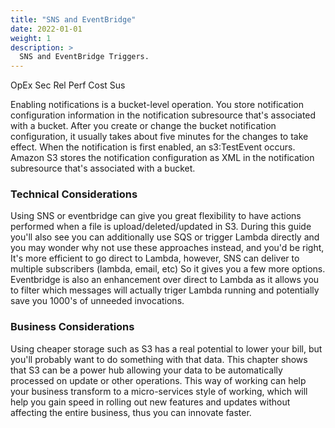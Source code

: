 ```yaml
---
title: "SNS and EventBridge"
date: 2022-01-01
weight: 1 
description: >
  SNS and EventBridge Triggers.
---
```

<span class=opex-off>OpEx</span>
<span class=sec-off>Sec</span>
<span class=rel-sec>Rel</span>
<span class=perf-on>Perf</span>
<span class=cost-off>Cost</span>
<span class=sus-off>Sus</span>

Enabling notifications is a bucket-level operation. You store notification configuration information in the notification subresource that's associated with a bucket. After you create or change the bucket notification configuration, it usually takes about five minutes for the changes to take effect. When the notification is first enabled, an s3:TestEvent occurs. Amazon S3 stores the notification configuration as XML in the notification subresource that's associated with a bucket. 

### Technical Considerations

Using SNS or eventbridge can give you great flexibility to have actions performed when a file is upload/deleted/updated in S3. During this guide you'll also see you can additionally use SQS or trigger Lambda directly and you may wonder why not use these approaches instead, and you'd be right, It's more efficient to go direct to Lambda, however, SNS can deliver to multiple subscribers (lambda, email, etc) So it gives you a few more options. Eventbridge is also an enhancement over direct to Lambda as it allows you to filter which messages will actually triger Lambda running and potentially save you 1000's of unneeded invocations.

### Business Considerations

Using cheaper storage such as S3 has a real potential to lower your bill, but you'll probably want to do something with that data. This chapter shows that S3 can be a power hub allowing your data to be automatically processed on update or other operations. This way of working can help your business transform to a micro-services style of working, which will help you gain speed in rolling out new features and updates without affecting the entire business, thus you can innovate faster.
